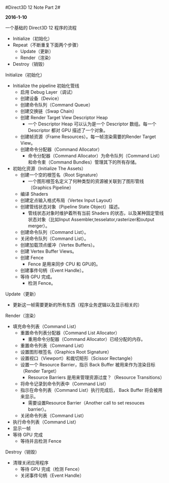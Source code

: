 #Direct3D 12 Note Part 2#

**2016-1-10**

一个基础的 Direct3D 12 程序的流程

* Initialize（初始化）
* Repeat（不断重复下面两个步骤）
    * Update（更新） 
    * Render（渲染）
* Destroy（销毁）

Initialize（初始化）

* Initialize the pipeline 初始化管线
    * 启用 Debug Layer（调试）
    * 创建设备（Device）
    * 创建命令队列（Command Queue）
    * 创建交换链（Swap Chain）
    * 创建 Render Target View Descriptor Heap
        * 一个 Descriptor Heap 可以认为是一个 Descriptor 数组。每一个 Descriptor 都对 GPU 描述了一个对象。
    * 创建帧资源（Frame Resources）。每一帧渲染需要的Render Target View。
    * 创建命令分配器（Command Allocator）
        * 命令分配器（Command Allocator）为命令队列（Command List）和命令束（Command Bundles）管理其下的所有存储。
* 初始化资源（Initialize The Assets）
    * 创建一个空的根签名（Root Signature）
        * 一个图形根签名定义了何种类型的资源被关联到了图形管线（Graphics Pipeline）
    * 编译 Shaders
    * 创建定点输入格式布局（Vertex Input Layout）
    * 创建管线状态对象（Pipeline State Object）描述。
        * 管线状态对象时维护着所有当前 Shaders 的状态，以及某种固定管线状态对象（比如Input Assembler,tesselator,rasterizer和output merger）。
    * 创建命令队列（Command List）。
    * 关闭命令队列（Command List）。
    * 创建加载顶点缓冲（Vertex Buffers）。
    * 创建 Vertex Buffer Views。
    * 创建 Fence
        * Fence 是用来同步 CPU 和 GPU的。
    * 创建事件句柄（Event Handle）。
    * 等待 GPU 完成。
        * 检测 Fence。
    
Update（更新）

* 更新这一帧需要更新的所有东西（程序业务逻辑以及显示相关的）


Render（渲染）

* 填充命令列表（Command List）
    * 重置命令列表分配器（Command List Allocator）
        * 重用命令分配器（Command Allocator）已经分配的内存。
    * 重置命令列表（Command List）
    * 设置图形根签名（Graphics Root Signature）
    * 设置视口（Viewport）和裁切矩形（Scissor Rectangle）
    * 设置一个 Resource Barrier，指示 Back Buffer 被用来作为渲染目标（Render Target）
        * Resource Barriers 是用来管理资源过度？（Resource Transitions）
    * 将命令记录到命令列表中（Command List）
    * 指示在命令列表（Command List）执行完成后， Back Buffer 将会被用来显示。
        * 需要设置Resource Barrier（Another call to set resouces barrier）。
    * 关闭命令列表（Command List）
* 执行命令列表（Command List）
* 显示一帧
* 等待 GPU 完成
    * 等待并且检测 Fence
    
Destroy（销毁）

* 清理关闭应用程序
    * 等待 GPU 完成（检测 Fence）
    * 关闭事件句柄（Event Handle）  
